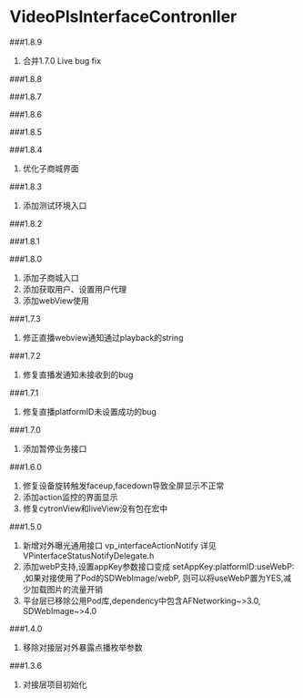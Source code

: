 # VideoPlsInterfaceContronller
###1.8.9
1. 合并1.7.0 Live bug fix

###1.8.8

###1.8.7

###1.8.6

###1.8.5

###1.8.4
1. 优化子商城界面

###1.8.3
1. 添加测试环境入口

###1.8.2

###1.8.1

###1.8.0
1. 添加子商城入口
2. 添加获取用户、设置用户代理
3. 添加webView使用

###1.7.3
1. 修正直播webview通知通过playback的string

###1.7.2
1. 修复直播发通知未接收到的bug

###1.7.1
1. 修复直播platformID未设置成功的bug

###1.7.0
1. 添加暂停业务接口

###1.6.0
1. 修复设备旋转触发faceup,facedown导致全屏显示不正常
2. 添加action监控的界面显示
3. 修复cytronView和liveView没有包在宏中

###1.5.0
1. 新增对外曝光通用接口 vp_interfaceActionNotify 详见 VPinterfaceStatusNotifyDelegate.h
2. 添加webP支持,设置appKey参数接口变成 setAppKey:platformID:useWebP: ,如果对接使用了Pod的SDWebImage/webP, 则可以将useWebP置为YES,减少加载图片的流量开销
3. 平台层已移除公用Pod库,dependency中包含AFNetworking~>3.0, SDWebImage~>4.0


###1.4.0
1. 移除对接层对外暴露点播枚举参数


###1.3.6
1. 对接层项目初始化
